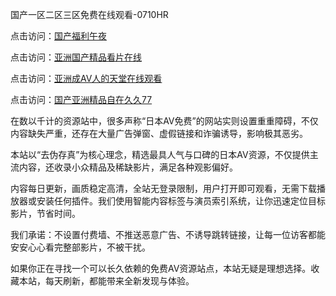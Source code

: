 国产一区二区三区免费在线观看-0710HR

点击访问：<a href="https://heiliaowt0d7p.pages.dev">国产福利午夜</a>

点击访问：<a href="https://heiliaoxwd5i8.pages.dev">亚洲国产精品看片在线</a>

点击访问：<a href="https://heiliaoxqkkct.pages.dev">亚洲成AV人的天堂在线观看</a>

点击访问：<a href="https://heiliaoxqkkct.pages.dev">国产亚洲精品自在久久77</a>


在数以千计的资源站中，很多声称“日本AV免费”的网站实则设置重重障碍，不仅内容缺失严重，还存在大量广告弹窗、虚假链接和诈骗诱导，影响极其恶劣。

本站以“去伪存真”为核心理念，精选最具人气与口碑的日本AV资源，不仅提供主流内容，还收录小众精品及稀缺影片，满足各种观影偏好。

内容每日更新，画质稳定高清，全站无登录限制，用户打开即可观看，无需下载播放器或安装任何插件。我们使用智能内容标签与演员索引系统，让你迅速定位目标影片，节省时间。

我们承诺：不设置付费墙、不推送恶意广告、不诱导跳转链接，让每一位访客都能安安心心看完整部影片，不被干扰。

如果你正在寻找一个可以长久依赖的免费AV资源站点，本站无疑是理想选择。收藏本站，每天刷新，都能带来全新发现与体验。

<span style="display:none;">[Canonical link]( https://github.com/hk20250710/riben862 ）</span>
